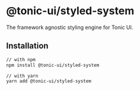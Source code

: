 # @tonic-ui/styled-system

The framework agnostic styling engine for Tonic UI.

## Installation

```sh
// with npm
npm install @tonic-ui/styled-system

// with yarn
yarn add @tonic-ui/styled-system
```
